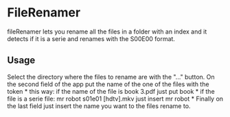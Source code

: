# FileRenamer
fileRenamer lets you rename all the files in a folder with an index and it detects if it is a serie and renames with the S00E00 format.

## Usage

Select the directory where the files to rename are with the "..." button.
On the second field of the app put the name of the one of the files with the token * this way:
if the name of the file is book 3.pdf just put book * if the file is a serie file:
mr robot s01e01 [hdtv].mkv just insert mr robot *
Finally on the last field just insert the name you want to the files rename to.
